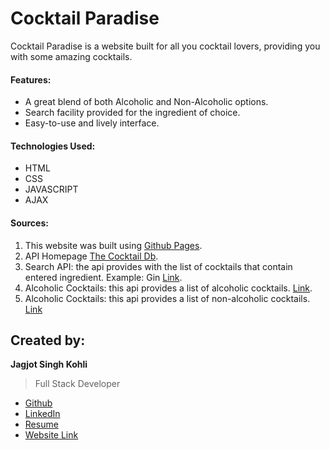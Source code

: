 # **Cocktail Paradise**
Cocktail Paradise is a website built for all you cocktail lovers, providing you with some amazing cocktails.

#### **Features:**
* A great blend of both Alcoholic and Non-Alcoholic options.
* Search facility provided for the ingredient of choice. 
* Easy-to-use and lively interface.

#### **Technologies Used:**
* HTML
* CSS
* JAVASCRIPT
* AJAX

#### **Sources:**
1. This website was built using [Github Pages](https://pages.github.com).
2. API Homepage [The Cocktail Db](https://www.thecocktaildb.com/api.php).
3. Search API: the api provides with the list of cocktails that contain entered ingredient. Example: Gin [Link](https://www.thecocktaildb.com/api/json/v1/1/filter.php?i=Gin).
4. Alcoholic Cocktails: this api provides a list of alcoholic cocktails. [Link](https://www.thecocktaildb.com/api/json/v1/1/filter.php?a=Alcoholic).
5. Alcoholic Cocktails: this api provides a list of non-alcoholic cocktails. [Link](https://www.thecocktaildb.com/api/json/v1/1/filter.php?a=Non_Alcoholic)

## **Created by:**
**Jagjot Singh Kohli**
> Full Stack Developer
* [Github](https://github.com/jagjotsk1999)
* [LinkedIn](https://www.linkedin.com/in/jagjot-singh-kohli-78b538170/)
* [Resume](https://jagjotsk1999.github.io)
* [Website Link](https://jagjotsk1999.github.io/assessment-project)